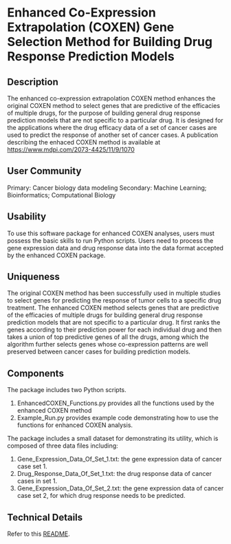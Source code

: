 # Enhanced Co-Expression Extrapolation (COXEN) Gene Selection Method for Building Drug Response Prediction Models

## Description

The enhanced co-expression extrapolation COXEN method enhances the original COXEN method to select genes that are predictive of the efficacies of multiple drugs, for the purpose of building general drug response prediction models that are not specific to a particular drug. It is designed for the applications where the drug efficacy data of a set of cancer cases are used to predict the response of another set of cancer cases. A publication describing the enhaced COXEN method is available at https://www.mdpi.com/2073-4425/11/9/1070

## User Community

Primary: Cancer biology data modeling
Secondary: Machine Learning; Bioinformatics; Computational Biology

## Usability

To use this software package for enhanced COXEN analyses, users must possess the basic skills to run Python scripts. Users need to process the gene expression data and drug response data into the data format accepted by the enhanced COXEN package. 

## Uniqueness

The original COXEN method has been successfully used in multiple studies to select genes for predicting the response of tumor cells to a specific drug treatment. The enhanced COXEN method selects genes that are predictive of the efficacies of multiple drugs for building general drug response prediction models that are not specific to a particular drug. It first ranks the genes according to their prediction power for each individual drug and then takes a union of top predictive genes of all the drugs, among which the algorithm further selects genes whose co-expression patterns are well preserved between cancer cases for building prediction models. 

## Components

The package includes two Python scripts. 
1. EnhancedCOXEN_Functions.py provides all the functions used by the enhanced COXEN method
2. Example_Run.py provides example code demonstrating how to use the functions for enhanced COXEN analysis.

The package includes a small dataset for demonstrating its utility, which is composed of three data files including:
1. Gene_Expression_Data_Of_Set_1.txt: the gene expression data of cancer case set 1.
2. Drug_Response_Data_Of_Set_1.txt: the drug response data of cancer cases in set 1.
3. Gene_Expression_Data_Of_Set_2.txt: the gene expression data of cancer case set 2, for which drug response needs to be predicted.

## Technical Details

Refer to this [README](https://github.com/zhuyitan/Enhanced_COXEN/Scripts/README.md).